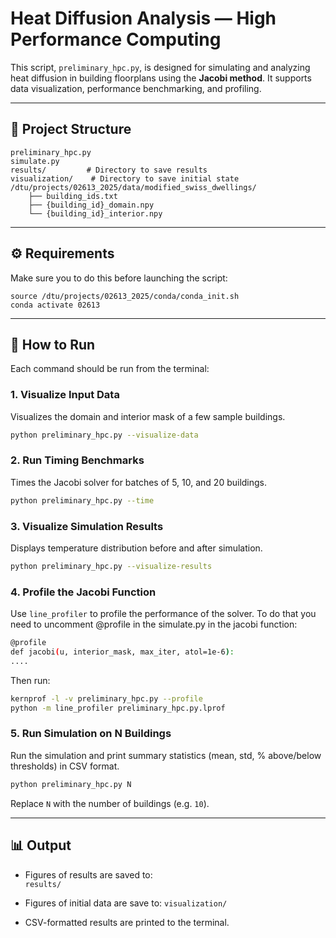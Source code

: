 # Heat Diffusion Analysis — High Performance Computing

This script, `preliminary_hpc.py`, is designed for simulating and analyzing heat diffusion in building floorplans using the **Jacobi method**. It supports data visualization, performance benchmarking, and profiling.

---

## 📁 Project Structure

```text
preliminary_hpc.py
simulate.py
results/         # Directory to save results
visualization/    # Directory to save initial state
/dtu/projects/02613_2025/data/modified_swiss_dwellings/
    ├── building_ids.txt
    ├── {building_id}_domain.npy
    └── {building_id}_interior.npy
```

---

## ⚙️ Requirements

Make sure you to do this before launching the script:

```
source /dtu/projects/02613_2025/conda/conda_init.sh
conda activate 02613
```

---

## 🚀 How to Run

Each command should be run from the terminal:

### 1. Visualize Input Data

Visualizes the domain and interior mask of a few sample buildings.

```bash
python preliminary_hpc.py --visualize-data
```

### 2. Run Timing Benchmarks

Times the Jacobi solver for batches of 5, 10, and 20 buildings.

```bash
python preliminary_hpc.py --time
```

### 3. Visualize Simulation Results

Displays temperature distribution before and after simulation.

```bash
python preliminary_hpc.py --visualize-results
```

### 4. Profile the Jacobi Function

Use `line_profiler` to profile the performance of the solver.
To do that you need to uncomment @profile in the simulate.py in the jacobi function:

```bash
@profile
def jacobi(u, interior_mask, max_iter, atol=1e-6):
....
```
Then run:

```bash
kernprof -l -v preliminary_hpc.py --profile
python -m line_profiler preliminary_hpc.py.lprof
```

### 5. Run Simulation on N Buildings

Run the simulation and print summary statistics (mean, std, % above/below thresholds) in CSV format.

```bash
python preliminary_hpc.py N
```

Replace `N` with the number of buildings (e.g. `10`).

---

## 📊 Output

- Figures of results are saved to:  
  `results/`
- Figures of initial data are save to:
  `visualization/`

- CSV-formatted results are printed to the terminal.

